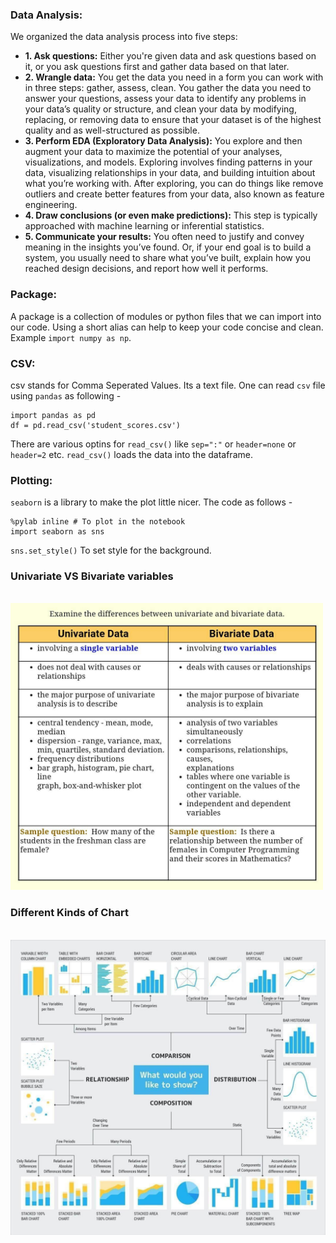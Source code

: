 ### Data Analysis:
We organized the data analysis process into five steps:
* **1. Ask questions:** Either you're given data and ask questions based on it, or you ask questions first and gather data based on that later.
* **2. Wrangle data:** You get the data you need in a form you can work with in three steps: gather, assess, clean. You gather the data you need to answer your questions, assess your data to identify any problems in your data’s quality or structure, and clean your data by modifying, replacing, or removing data to ensure that your dataset is of the highest quality and as well-structured as possible.
* **3. Perform EDA (Exploratory Data Analysis):** You explore and then augment your data to maximize the potential of your analyses, visualizations, and models. Exploring involves finding patterns in your data, visualizing relationships in your data, and building intuition about what you’re working with. After exploring, you can do things like remove outliers and create better features from your data, also known as feature engineering.
* **4. Draw conclusions (or even make predictions):** This step is typically approached with machine learning or inferential statistics.
* **5. Communicate your results:** You often need to justify and convey meaning in the insights you’ve found. Or, if your end goal is to build a system, you usually need to share what you’ve built, explain how you reached design decisions, and report how well it performs.

### Package:
A package is a collection of modules or python files that we can import into our code. Using a short alias can help to keep your code concise and clean. Example `import numpy as np`.

### CSV:
csv stands for Comma Seperated Values. Its a text file. One can read `csv` file using `pandas` as following - 
```
import pandas as pd
df = pd.read_csv('student_scores.csv')
```
There are various optins for `read_csv()` like `sep=":"` or `header=none` or `header=2` etc.
`read_csv()` loads the data into the dataframe.

### Plotting:
`seaborn` is a library to make the plot little nicer. The code as follows -
```
%pylab inline # To plot in the notebook
import seaborn as sns
```
`sns.set_style()` To set style for the background.

### Univariate VS Bivariate variables
</br>
<img src="../Images/univariate vs bivariate.jpg", width=500/>

### Different Kinds of Chart
</br>
<img src="../Images/charts.jpeg", width=700/>
